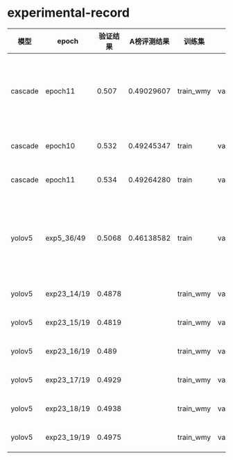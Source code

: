 # experimental-record
|模型|epoch |验证结果|A榜评测结果|训练集|验证集|备注|
|----|-----|---------|-----------------|------|----|---|
|cascade|epoch11|0.507|0.49029607|train_wmy|val_test2k_1200|epoch 11,训练集和验证集不相交，验证集是wmy按照A榜测试集的分布划分出来的|
|cascade|epoch10|0.532|0.49245347|train|val|使用的是8:2划分的训练集和验证集|
|cascade|epoch11|0.534|0.49264280|train|val|使用的是8:2划分的训练集和验证集|
|yolov5|exp5_36/49|0.5068|0.46138582|train|val|1.使用的是8:2划分的训练集和验证集；2.train size:640,val size:640,test size:896，并使用了TTA|
|yolov5|exp23_14/19|0.4878||train_wmy|val_test2k_1200|train size:2048,val size:2048|
|yolov5|exp23_15/19|0.4819||train_wmy|val_test2k_1200|train size:2048,val size:2048|
|yolov5|exp23_16/19|0.489||train_wmy|val_test2k_1200|train size:2048,val size:2048|
|yolov5|exp23_17/19|0.4929||train_wmy|val_test2k_1200|train size:2048,val size:2048|
|yolov5|exp23_18/19|0.4938||train_wmy|val_test2k_1200|train size:2048,val size:2048|
|yolov5|exp23_19/19|0.4975||train_wmy|val_test2k_1200|train size:2048,val size:2048|

